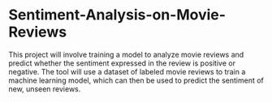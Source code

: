 # Sentiment-Analysis-on-Movie-Reviews
This project will involve training a model to analyze movie reviews and predict whether the sentiment expressed in the review is positive or negative. The tool will use a dataset of labeled movie reviews to train a machine learning model, which can then be used to predict the sentiment of new, unseen reviews.
